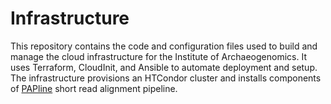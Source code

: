 # Infrastructure
This repository contains the code and configuration files used to build and manage the cloud infrastructure for the Institute of Archaeogenomics. It uses Terraform, CloudInit, and Ansible to automate deployment and setup. The infrastructure provisions an HTCondor cluster and installs components of [PAPline](https://github.com/ArchGenIn/papline) short read alignment pipeline.
